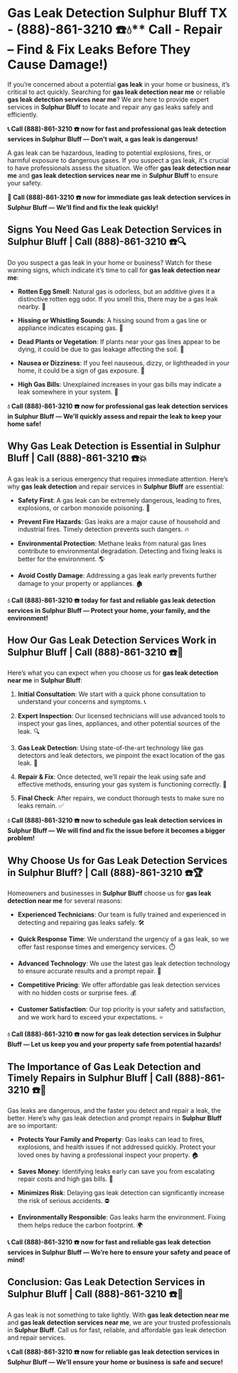 # Gas Leak Detection Sulphur Bluff TX - (888)-861-3210 ☎️💧** Call - Repair – Find & Fix Leaks Before They Cause Damage!)

If you’re concerned about a potential **gas leak** in your home or business, it’s critical to act quickly. Searching for **gas leak detection near me** or reliable **gas leak detection services near me**? We are here to provide expert services in **Sulphur Bluff** to locate and repair any gas leaks safely and efficiently.

**📞 Call (888)-861-3210 ☎️ now for fast and professional gas leak detection services in Sulphur Bluff — Don’t wait, a gas leak is dangerous!**

A gas leak can be hazardous, leading to potential explosions, fires, or harmful exposure to dangerous gases. If you suspect a gas leak, it's crucial to have professionals assess the situation. We offer **gas leak detection near me** and **gas leak detection services near me** in **Sulphur Bluff** to ensure your safety.

**🚨 Call (888)-861-3210 ☎️ now for immediate gas leak detection services in Sulphur Bluff — We’ll find and fix the leak quickly!**

## **Signs You Need Gas Leak Detection Services in Sulphur Bluff | Call (888)-861-3210 ☎️🔍**

Do you suspect a gas leak in your home or business? Watch for these warning signs, which indicate it’s time to call for **gas leak detection near me**:

- **Rotten Egg Smell**: Natural gas is odorless, but an additive gives it a distinctive rotten egg odor. If you smell this, there may be a gas leak nearby. 💨
- **Hissing or Whistling Sounds**: A hissing sound from a gas line or appliance indicates escaping gas. 📣
- **Dead Plants or Vegetation**: If plants near your gas lines appear to be dying, it could be due to gas leakage affecting the soil. 🌱
- **Nausea or Dizziness**: If you feel nauseous, dizzy, or lightheaded in your home, it could be a sign of gas exposure. 🤢
- **High Gas Bills**: Unexplained increases in your gas bills may indicate a leak somewhere in your system. 💸

**💧 Call (888)-861-3210 ☎️ now for professional gas leak detection services in Sulphur Bluff — We’ll quickly assess and repair the leak to keep your home safe!**

## **Why Gas Leak Detection is Essential in Sulphur Bluff | Call (888)-861-3210 ☎️💥**

A gas leak is a serious emergency that requires immediate attention. Here’s why **gas leak detection** and repair services in **Sulphur Bluff** are essential:

- **Safety First**: A gas leak can be extremely dangerous, leading to fires, explosions, or carbon monoxide poisoning. 🛑
- **Prevent Fire Hazards**: Gas leaks are a major cause of household and industrial fires. Timely detection prevents such dangers. 🔥
- **Environmental Protection**: Methane leaks from natural gas lines contribute to environmental degradation. Detecting and fixing leaks is better for the environment. 🌎
- **Avoid Costly Damage**: Addressing a gas leak early prevents further damage to your property or appliances. 🏚️

**💧 Call (888)-861-3210 ☎️ today for fast and reliable gas leak detection services in Sulphur Bluff — Protect your home, your family, and the environment!**

## **How Our Gas Leak Detection Services Work in Sulphur Bluff | Call (888)-861-3210 ☎️🔧**

Here’s what you can expect when you choose us for **gas leak detection near me** in **Sulphur Bluff**:

1. **Initial Consultation**: We start with a quick phone consultation to understand your concerns and symptoms. 📞
2. **Expert Inspection**: Our licensed technicians will use advanced tools to inspect your gas lines, appliances, and other potential sources of the leak. 🔍
3. **Gas Leak Detection**: Using state-of-the-art technology like gas detectors and leak detectors, we pinpoint the exact location of the gas leak. 🔬
4. **Repair & Fix**: Once detected, we’ll repair the leak using safe and effective methods, ensuring your gas system is functioning correctly. 🔧
5. **Final Check**: After repairs, we conduct thorough tests to make sure no leaks remain. ✅

**💧 Call (888)-861-3210 ☎️ now to schedule gas leak detection services in Sulphur Bluff — We will find and fix the issue before it becomes a bigger problem!**

## **Why Choose Us for Gas Leak Detection Services in Sulphur Bluff? | Call (888)-861-3210 ☎️🏆**

Homeowners and businesses in **Sulphur Bluff** choose us for **gas leak detection near me** for several reasons:

- **Experienced Technicians**: Our team is fully trained and experienced in detecting and repairing gas leaks safely. 🛠️
- **Quick Response Time**: We understand the urgency of a gas leak, so we offer fast response times and emergency services. ⏱️
- **Advanced Technology**: We use the latest gas leak detection technology to ensure accurate results and a prompt repair. 🧪
- **Competitive Pricing**: We offer affordable gas leak detection services with no hidden costs or surprise fees. 💰
- **Customer Satisfaction**: Our top priority is your safety and satisfaction, and we work hard to exceed your expectations. ⭐

**💧 Call (888)-861-3210 ☎️ now for gas leak detection services in Sulphur Bluff — Let us keep you and your property safe from potential hazards!**

## **The Importance of Gas Leak Detection and Timely Repairs in Sulphur Bluff | Call (888)-861-3210 ☎️🚨**

Gas leaks are dangerous, and the faster you detect and repair a leak, the better. Here’s why gas leak detection and prompt repairs in **Sulphur Bluff** are so important:

- **Protects Your Family and Property**: Gas leaks can lead to fires, explosions, and health issues if not addressed quickly. Protect your loved ones by having a professional inspect your property. 🏠
- **Saves Money**: Identifying leaks early can save you from escalating repair costs and high gas bills. 💸
- **Minimizes Risk**: Delaying gas leak detection can significantly increase the risk of serious accidents. ⛔
- **Environmentally Responsible**: Gas leaks harm the environment. Fixing them helps reduce the carbon footprint. 🌍

**📞 Call (888)-861-3210 ☎️ now for fast and reliable gas leak detection services in Sulphur Bluff — We’re here to ensure your safety and peace of mind!**

## **Conclusion: Gas Leak Detection Services in Sulphur Bluff | Call (888)-861-3210 ☎️💨**

A gas leak is not something to take lightly. With **gas leak detection near me** and **gas leak detection services near me**, we are your trusted professionals in **Sulphur Bluff**. Call us for fast, reliable, and affordable gas leak detection and repair services.

**📞 Call (888)-861-3210 ☎️ now for reliable gas leak detection services in Sulphur Bluff — We’ll ensure your home or business is safe and secure!**
